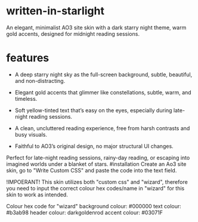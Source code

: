 # written-in-starlight
An elegant, minimalist AO3 site skin with a dark starry night theme, warm gold accents, designed for midnight reading sessions.
# features
* A deep starry night sky as the full-screen background, subtle, beautiful, and non-distracting.

* Elegant gold accents that glimmer like constellations, subtle, warm, and timeless.

* Soft yellow-tinted text that’s easy on the eyes, especially during late-night reading sessions.

* A clean, uncluttered reading experience, free from harsh contrasts and busy visuals.

* Faithful to AO3’s original design, no major structural UI changes.

Perfect for late-night reading sessions, rainy-day reading, or escaping into imagined worlds under a blanket of stars.
#installation
Create an Ao3 site skin, go to "Write Custom CSS" and paste the code into the text field.

!IMPOERANT!
This skin utilizes both "custom css" and "wizard", therefore you need to input the correct colour hex codes/name in "wizard" for this skin to work as intended.

Colour hex code for "wizard"
background colour: #000000
text colour: #b3ab98
header colour: darkgoldenrod
accent colour: #03071F

